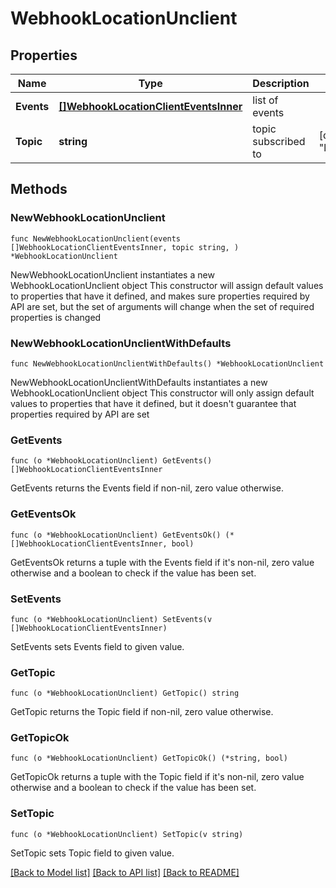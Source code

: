 # WebhookLocationUnclient

## Properties

Name | Type | Description | Notes
------------ | ------------- | ------------- | -------------
**Events** | [**[]WebhookLocationClientEventsInner**](WebhookLocationClientEventsInner.md) | list of events | 
**Topic** | **string** | topic subscribed to | [default to "location_unclient"]

## Methods

### NewWebhookLocationUnclient

`func NewWebhookLocationUnclient(events []WebhookLocationClientEventsInner, topic string, ) *WebhookLocationUnclient`

NewWebhookLocationUnclient instantiates a new WebhookLocationUnclient object
This constructor will assign default values to properties that have it defined,
and makes sure properties required by API are set, but the set of arguments
will change when the set of required properties is changed

### NewWebhookLocationUnclientWithDefaults

`func NewWebhookLocationUnclientWithDefaults() *WebhookLocationUnclient`

NewWebhookLocationUnclientWithDefaults instantiates a new WebhookLocationUnclient object
This constructor will only assign default values to properties that have it defined,
but it doesn't guarantee that properties required by API are set

### GetEvents

`func (o *WebhookLocationUnclient) GetEvents() []WebhookLocationClientEventsInner`

GetEvents returns the Events field if non-nil, zero value otherwise.

### GetEventsOk

`func (o *WebhookLocationUnclient) GetEventsOk() (*[]WebhookLocationClientEventsInner, bool)`

GetEventsOk returns a tuple with the Events field if it's non-nil, zero value otherwise
and a boolean to check if the value has been set.

### SetEvents

`func (o *WebhookLocationUnclient) SetEvents(v []WebhookLocationClientEventsInner)`

SetEvents sets Events field to given value.


### GetTopic

`func (o *WebhookLocationUnclient) GetTopic() string`

GetTopic returns the Topic field if non-nil, zero value otherwise.

### GetTopicOk

`func (o *WebhookLocationUnclient) GetTopicOk() (*string, bool)`

GetTopicOk returns a tuple with the Topic field if it's non-nil, zero value otherwise
and a boolean to check if the value has been set.

### SetTopic

`func (o *WebhookLocationUnclient) SetTopic(v string)`

SetTopic sets Topic field to given value.



[[Back to Model list]](../README.md#documentation-for-models) [[Back to API list]](../README.md#documentation-for-api-endpoints) [[Back to README]](../README.md)



